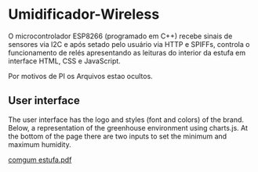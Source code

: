 # Umidificador-Wireless
O microcontrolador ESP8266 (programado em C++) recebe sinais de sensores via I2C e após setado pelo usuário via HTTP e SPIFFs, controla o funcionamento de relés apresentando as leituras do interior da estufa em interface HTML, CSS e JavaScript. 

Por motivos de PI os Arquivos estao ocultos.

## User interface
The user interface has the logo and styles (font and colors) of the brand. Below, a representation of the greenhouse environment using charts.js. At the bottom of the page there are two inputs to set the minimum and maximum humidity.

[comgum estufa.pdf](https://github.com/Rschwedersky/Umidificador-Wireless/files/8173354/comgum.estufa.pdf)
